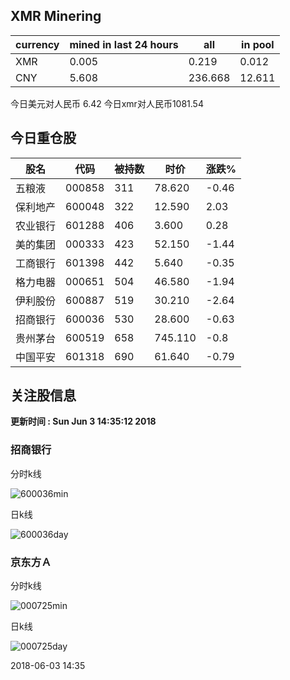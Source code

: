 ## XMR Minering

|currency|mined in last 24 hours|all|in pool|
|---|---|---|---|
|XMR|0.005|0.219|0.012|
|CNY|5.608|236.668|12.611|

今日美元对人民币 6.42	今日xmr对人民币1081.54


## 今日重仓股 

|股名|代码|被持数|时价|涨跌%|
|---|---|---|---|---|
|五粮液|000858|311|78.620|-0.46|
|保利地产|600048|322|12.590|2.03|
|农业银行|601288|406|3.600|0.28|
|美的集团|000333|423|52.150|-1.44|
|工商银行|601398|442|5.640|-0.35|
|格力电器|000651|504|46.580|-1.94|
|伊利股份|600887|519|30.210|-2.64|
|招商银行|600036|530|28.600|-0.63|
|贵州茅台|600519|658|745.110|-0.8|
|中国平安|601318|690|61.640|-0.79|

## 关注股信息
**更新时间 : Sun Jun  3 14:35:12 2018**
### 招商银行 
分时k线

![600036min](http://image.sinajs.cn/newchart/min/n/sh600036.gif)

日k线

![600036day](http://image.sinajs.cn/newchart/daily/n/sh600036.gif)

### 京东方Ａ 
分时k线

![000725min](http://image.sinajs.cn/newchart/min/n/sz000725.gif)

日k线

![000725day](http://image.sinajs.cn/newchart/daily/n/sz000725.gif)

2018-06-03 14:35